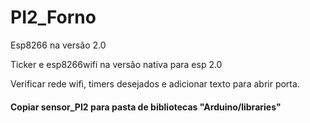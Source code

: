 # PI2_Forno

Esp8266 na versão 2.0

Ticker e esp8266wifi na versão nativa para esp 2.0

Verificar rede wifi, timers desejados e adicionar texto para abrir porta.

#### Copiar sensor_PI2 para pasta de bibliotecas "Arduino/libraries"